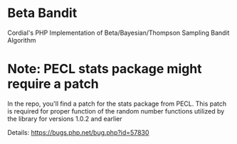 # Beta Bandit
Cordial's PHP Implementation of Beta/Bayesian/Thompson Sampling Bandit Algorithm

# Note: PECL stats package might require a patch
In the repo, you'll find a patch for the stats package from PECL.  This patch
is required for proper function of the random number functions utilized by
the library for versions 1.0.2 and earlier

Details: https://bugs.php.net/bug.php?id=57830
